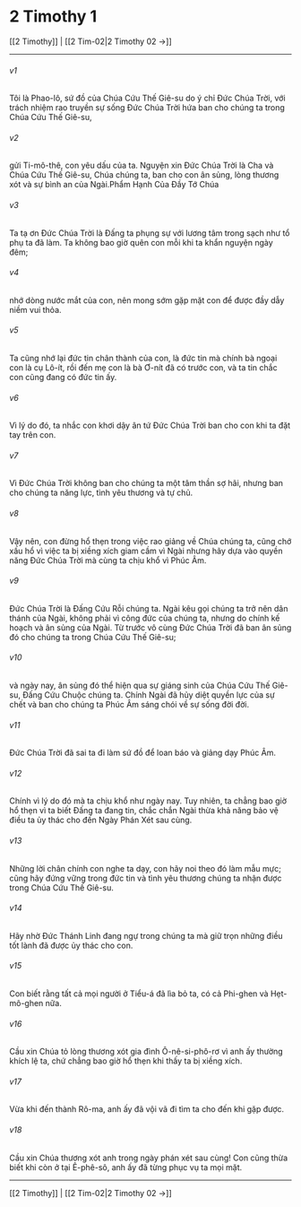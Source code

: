 # 2 Timothy 1

[[2 Timothy]] | [[2 Tim-02|2 Timothy 02 →]]
***



###### v1 
Tôi là Phao-lô, sứ đồ của Chúa Cứu Thế Giê-su do ý chỉ Đức Chúa Trời, với trách nhiệm rao truyền sự sống Đức Chúa Trời hứa ban cho chúng ta trong Chúa Cứu Thế Giê-su, 

###### v2 
gửi Ti-mô-thê, con yêu dấu của ta. Nguyện xin Đức Chúa Trời là Cha và Chúa Cứu Thế Giê-su, Chúa chúng ta, ban cho con ân sủng, lòng thương xót và sự bình an của Ngài.Phẩm Hạnh Của Đầy Tớ Chúa 

###### v3 
Ta tạ ơn Đức Chúa Trời là Đấng ta phụng sự với lương tâm trong sạch như tổ phụ ta đã làm. Ta không bao giờ quên con mỗi khi ta khẩn nguyện ngày đêm; 

###### v4 
nhớ dòng nước mắt của con, nên mong sớm gặp mặt con để được đầy dẫy niềm vui thỏa. 

###### v5 
Ta cũng nhớ lại đức tin chân thành của con, là đức tin mà chính bà ngoại con là cụ Lô-ít, rồi đến mẹ con là bà Ơ-nít đã có trước con, và ta tin chắc con cũng đang có đức tin ấy. 

###### v6 
Vì lý do đó, ta nhắc con khơi dậy ân tứ Đức Chúa Trời ban cho con khi ta đặt tay trên con. 

###### v7 
Vì Đức Chúa Trời không ban cho chúng ta một tâm thần sợ hãi, nhưng ban cho chúng ta năng lực, tình yêu thương và tự chủ. 

###### v8 
Vậy nên, con đừng hổ thẹn trong việc rao giảng về Chúa chúng ta, cũng chớ xấu hổ vì việc ta bị xiềng xích giam cầm vì Ngài nhưng hãy dựa vào quyền năng Đức Chúa Trời mà cùng ta chịu khổ vì Phúc Âm. 

###### v9 
Đức Chúa Trời là Đấng Cứu Rỗi chúng ta. Ngài kêu gọi chúng ta trở nên dân thánh của Ngài, không phải vì công đức của chúng ta, nhưng do chính kế hoạch và ân sủng của Ngài. Từ trước vô cùng Đức Chúa Trời đã ban ân sủng đó cho chúng ta trong Chúa Cứu Thế Giê-su; 

###### v10 
và ngày nay, ân sủng đó thể hiện qua sự giáng sinh của Chúa Cứu Thế Giê-su, Đấng Cứu Chuộc chúng ta. Chính Ngài đã hủy diệt quyền lực của sự chết và ban cho chúng ta Phúc Âm sáng chói về sự sống đời đời. 

###### v11 
Đức Chúa Trời đã sai ta đi làm sứ đồ để loan báo và giảng dạy Phúc Âm. 

###### v12 
Chính vì lý do đó mà ta chịu khổ như ngày nay. Tuy nhiên, ta chẳng bao giờ hổ thẹn vì ta biết Đấng ta đang tin, chắc chắn Ngài thừa khả năng bảo vệ điều ta ủy thác cho đến Ngày Phán Xét sau cùng. 

###### v13 
Những lời chân chính con nghe ta dạy, con hãy noi theo đó làm mẫu mực; cũng hãy đứng vững trong đức tin và tình yêu thương chúng ta nhận được trong Chúa Cứu Thế Giê-su. 

###### v14 
Hãy nhờ Đức Thánh Linh đang ngự trong chúng ta mà giữ trọn những điều tốt lành đã được ủy thác cho con. 

###### v15 
Con biết rằng tất cả mọi người ở Tiểu-á đã lìa bỏ ta, có cả Phi-ghen và Hẹt-mô-ghen nữa. 

###### v16 
Cầu xin Chúa tỏ lòng thương xót gia đình Ô-nê-si-phô-rơ vì anh ấy thường khích lệ ta, chứ chẳng bao giờ hổ thẹn khi thấy ta bị xiềng xích. 

###### v17 
Vừa khi đến thành Rô-ma, anh ấy đã vội vã đi tìm ta cho đến khi gặp được. 

###### v18 
Cầu xin Chúa thương xót anh trong ngày phán xét sau cùng! Con cũng thừa biết khi còn ở tại Ê-phê-sô, anh ấy đã từng phục vụ ta mọi mặt.

***
[[2 Timothy]] | [[2 Tim-02|2 Timothy 02 →]]
